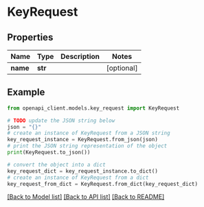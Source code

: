 # KeyRequest


## Properties

Name | Type | Description | Notes
------------ | ------------- | ------------- | -------------
**name** | **str** |  | [optional] 

## Example

```python
from openapi_client.models.key_request import KeyRequest

# TODO update the JSON string below
json = "{}"
# create an instance of KeyRequest from a JSON string
key_request_instance = KeyRequest.from_json(json)
# print the JSON string representation of the object
print(KeyRequest.to_json())

# convert the object into a dict
key_request_dict = key_request_instance.to_dict()
# create an instance of KeyRequest from a dict
key_request_from_dict = KeyRequest.from_dict(key_request_dict)
```
[[Back to Model list]](../README.md#documentation-for-models) [[Back to API list]](../README.md#documentation-for-api-endpoints) [[Back to README]](../README.md)


